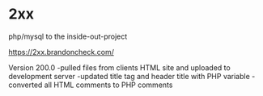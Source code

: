 # 2xx
php/mysql to the inside-out-project

https://2xx.brandoncheck.com/

Version 200.0
-pulled files from clients HTML site and uploaded to development server
-updated title tag and header title with PHP variable
-converted all HTML comments to PHP comments